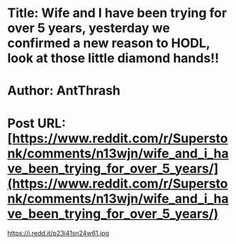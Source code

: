 # Title: Wife and I have been trying for over 5 years, yesterday we confirmed a new reason to HODL, look at those little diamond hands!!
# Author: AntThrash
# Post URL: [https://www.reddit.com/r/Superstonk/comments/n13wjn/wife_and_i_have_been_trying_for_over_5_years/](https://www.reddit.com/r/Superstonk/comments/n13wjn/wife_and_i_have_been_trying_for_over_5_years/)


https://i.redd.it/p23i41sn24w61.jpg